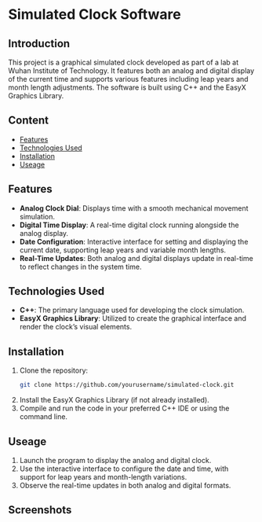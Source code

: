 # Simulated Clock Software

## Introduction
This project is a graphical simulated clock developed as part of a lab at Wuhan Institute of Technology. It features both an analog and digital display of the current time and supports various features including leap years and month length adjustments. The software is built using C++ and the EasyX Graphics Library.

## Content
- [Features](https://github.com/qqqxs/Simulation-Clock?tab=readme-ov-file#feature)
- [Technologies Used](https://github.com/qqqxs/Simulation-Clock?tab=readme-ov-file#technologies-Used)
- [Installation](https://github.com/qqqxs/Simulation-Clock?tab=readme-ov-file#installation)
- [Useage](https://github.com/qqqxs/Simulation-Clock?tab=readme-ov-file#useage)

## Features
- **Analog Clock Dial**: Displays time with a smooth mechanical movement simulation.
- **Digital Time Display**: A real-time digital clock running alongside the analog display.
- **Date Configuration**: Interactive interface for setting and displaying the current date, supporting leap years and variable month lengths.
- **Real-Time Updates**: Both analog and digital displays update in real-time to reflect changes in the system time.

## Technologies Used
- **C++**: The primary language used for developing the clock simulation.
- **EasyX Graphics Library**: Utilized to create the graphical interface and render the clock’s visual elements.

## Installation
1. Clone the repository:
   ```bash
   git clone https://github.com/yourusername/simulated-clock.git
2. Install the EasyX Graphics Library (if not already installed).
3. Compile and run the code in your preferred C++ IDE or using the command line.

## Useage
1. Launch the program to display the analog and digital clock.
2. Use the interactive interface to configure the date and time, with support for leap years and month-length variations.
3. Observe the real-time updates in both analog and digital formats.

## Screenshots
